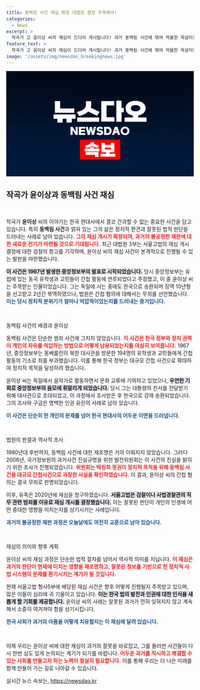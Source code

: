 ```yaml
---
title: 동백림 사건 재심 확정 대법원 결정 주목해야!
categories:
  - News
excerpt: >
  작곡가 고 윤이상 씨의 재심이 드디어 개시됩니다! 과거 동백림 사건에 엮여 억울한 옥살이를 한 그의 진실이 드러날 기회가 찾아왔습니다. 클릭해서 사건의 전모를 확인하세요!
feature_text: >
  작곡가 고 윤이상 씨의 재심이 드디어 개시됩니다! 과거 동백림 사건에 엮여 억울한 옥살이를 한 그의 진실이 드러날 기회가 찾아왔습니다. 클릭해서 사건의 전모를 확인하세요!
image: '/assets/img/newsdao_breakingnews.jpg'
---
```


<p><img src="/assets/img/newsdao_breakingnews.jpg" alt="cryptoinkorea 속보" /></p>

<h2 data-ke-size="size26">작곡가 윤이상과 동백림 사건 재심</h2>

<p data-ke-size="size16">&nbsp;</p>

<p>작곡가 <strong>윤이상</strong> 씨의 이야기는 한국 현대사에서 결코 간과할 수 없는 중요한 사건을 담고 있습니다. 특히 <strong>동백림 사건</strong>과 얽혀 있는 그의 삶은 정치적 편견과 잘못된 법적 판단을 드러내는 사례로 남아 있습니다. <b><span style="color: #ee2323;">그의 재심 개시가 확정되며, 과거의 불공정한 재판에 대한 새로운 전기가 마련될 것으로 기대됩니다.</span></b> 최근 대법원 3부는 서울고법의 재심 개시 결정에 대한 검찰의 항고를 기각하며, 윤이상 씨의 재심 사건이 본격적으로 진행될 수 있는 발판을 마련했습니다.</p>

<p><b><span style="background-color: #21538527;">이 사건은 1967년 발생한 중앙정보부의 발표로 시작되었습니다.</span></b> 당시 중앙정보부는 유럽에 있는 동국 유학생과 교민들이 간첩 활동에 연루되었다고 주장했고, 이 중 윤이상 씨는 주목받는 인물이었습니다. 그는 독일에 사는 중에도 한국으로 송환되어 징역 10년형을 선고받고 2년간 복역하였으나, 법원은 간첩 혐의에 대해서는 무죄를 선언했습니다. <b><span style="color: #1a5490;">이는 당시 정치적 분위기가 얼마나 억압적이었는지를 드러내는 증거입니다.</span></b></p>

<p data-ke-size="size16">&nbsp;</p>

<p>동백림 사건의 배경과 윤이상</p>

<p>동백림 사건은 단순한 범죄 사건에 그치지 않았습니다. <b><span style="color: #ee2323;">이 사건은 한국 정부와 정치 권력이 개인의 자유를 억압하는 방법으로 어떻게 남용되었는지를 여실히 보여줍니다.</span></b> 1967년, 중앙정보부는 동베를린의 북한 대사관을 방문한 194명의 유학생과 교민들에게 간첩 활동의 기소로 죄를 부과했습니다. 이를 통해 한국 정부는 대규모 간첩 사건으로 확대하여 정치적 목적을 달성하려 했습니다.</p>

<p>윤이상 씨는 독일에서 음악가로 활동하면서 문화 교류에 기여하고 있었으나, <b><span style="background-color: #21538527;">우연한 기회로 중앙정보부의 음모에 휘말리게 되었습니다.</span></b> 당시 그는 대통령의 친서를 전달받기 위해 대사관으로 초대되었고, 이 과정에서 조사받은 후 한국으로 강제 송환되었습니다. 그의 조사와 구금은 명백한 인권 유린의 사례로 남아 있습니다.</p>

<p><b><span style="color: #1a5490;">이 사건은 단순히 한 개인의 문제를 넘어 한국 현대사의 어두운 이면을 드러냅니다.</span></b></p>

<p data-ke-size="size16">&nbsp;</p>

<p>법원의 판결과 역사적 조사</p>

<p>1980년대 후반까지, 동백림 사건에 대한 재조명은 거의 이뤄지지 않았습니다. 그러다 2006년, 국가정보원의 과거사건 진실규명을 위한 발전위원회는 이 사건의 진실을 밝히기 위한 조사가 진행되었습니다. <b><span style="color: #ee2323;">위원회는 박정희 정권이 정치적 목적을 위해 동백림 사건을 대규모 간첩사건으로 과장한 사실을 확인하였습니다.</span></b> 이 결과, 윤이상 씨의 간첩 혐의는 결국 무죄로 판명되었습니다.</p>

<p>이후, 유족은 2020년에 재심을 청구하였습니다. <b><span style="background-color: #21538527;">서울고법은 검찰이나 사법경찰관의 직무 관련 범죄를 이유로 재심 개시를 결정했습니다.</span></b> 이는 잘못된 판단이 개인의 인생에 어떤 중대한 영향을 미치는지를 상기시키는 사례입니다.</p>

<p><b><span style="color: #1a5490;">과거의 불공정한 재판 과정은 오늘날에도 여전히 교훈으로 남아 있습니다.</span></b></p>

<p data-ke-size="size16">&nbsp;</p>

<p>재심의 의미와 향후 계획</p>

<p>윤이상 씨의 재심 과정은 단순한 법적 절차를 넘어서 역사적 의미를 지닙니다. <b><span style="color: #ee2323;">이 재심은 과거의 판단이 현재에 미치는 영향을 재조명하고, 잘못된 정보를 기반으로 한 정치적 사법 시스템의 문제를 환기시키는 계기가 될 것입니다.</span></b> </p>

<p>현재 서울고법 형사5부에 배당된 재심 사건은 향후 어떻게 진행될지 주목받고 있으며, 많은 이들이 심리에 귀 기울이고 있습니다. <b><span style="background-color: #21538527;">이는 한국 법의 발전과 인권에 대한 인식을 새롭게 할 기회를 제공합니다.</span></b> 윤이상 씨의 사례는 잘못된 과거가 전혀 잊혀지지 않고 계속해서 소중히 여겨져야 함을 상기시킵니다.</p>

<p><b><span style="color: #1a5490;">한국 사회가 과거의 아픔을 어떻게 치유할지는 이 재심에 달려 있습니다.</span></b></p>

<p data-ke-size="size16">&nbsp;</p>

<p>이제 우리는 윤이상 씨에 대한 재심이 과거의 잘못을 바로잡고, 그를 둘러싼 사건들이 다시 한번 심도 있게 논의되는 계기가 되기를 바랍니다. <b><span style="color: #ee2323;">어두운 과거를 직시하고 해결할 수 있는 사회를 만들고자 하는 노력이 절실히 필요합니다.</span></b> 이를 통해 우리는 더 나은 미래를 함께 만들어 가는 길로 나아갈 수 있습니다.</p>
실시간 뉴스 속보는, <a href="https://newsdao.kr" rel="dofollow">https://newsdao.kr</a>


